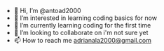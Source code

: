 - 👋 Hi, I’m @antoad2000
- 👀 I’m interested in learning coding basics for now
- 🌱 I’m currently learning coding for the first time
- 💞️ I’m looking to collaborate on i'm not sure yet
- 📫 How to reach me adrianala2000@gmail.com

<!---
antoad2000/antoad2000 is a ✨ special ✨ repository because its `README.md` (this file) appears on your GitHub profile.
You can click the Preview link to take a look at your changes.
--->
